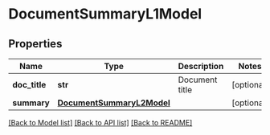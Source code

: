 # DocumentSummaryL1Model

## Properties
Name | Type | Description | Notes
------------ | ------------- | ------------- | -------------
**doc_title** | **str** | Document title | [optional] 
**summary** | [**DocumentSummaryL2Model**](DocumentSummaryL2Model.md) |  | [optional] 

[[Back to Model list]](../README.md#documentation-for-models) [[Back to API list]](../README.md#documentation-for-api-endpoints) [[Back to README]](../README.md)


